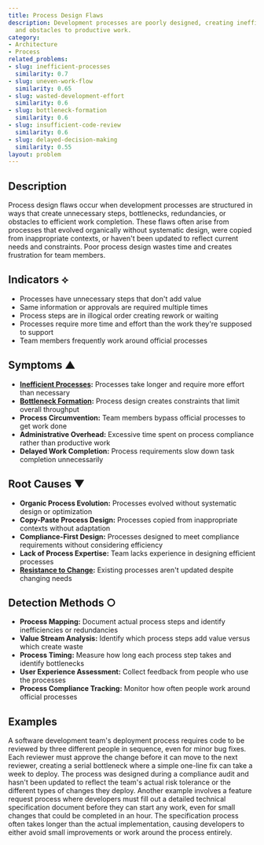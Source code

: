 ```yaml
---
title: Process Design Flaws
description: Development processes are poorly designed, creating inefficiencies, bottlenecks,
  and obstacles to productive work.
category:
- Architecture
- Process
related_problems:
- slug: inefficient-processes
  similarity: 0.7
- slug: uneven-work-flow
  similarity: 0.65
- slug: wasted-development-effort
  similarity: 0.6
- slug: bottleneck-formation
  similarity: 0.6
- slug: insufficient-code-review
  similarity: 0.6
- slug: delayed-decision-making
  similarity: 0.55
layout: problem
---
```


## Description

Process design flaws occur when development processes are structured in ways that create unnecessary steps, bottlenecks, redundancies, or obstacles to efficient work completion. These flaws often arise from processes that evolved organically without systematic design, were copied from inappropriate contexts, or haven't been updated to reflect current needs and constraints. Poor process design wastes time and creates frustration for team members.

## Indicators ⟡

- Processes have unnecessary steps that don't add value
- Same information or approvals are required multiple times
- Process steps are in illogical order creating rework or waiting
- Processes require more time and effort than the work they're supposed to support
- Team members frequently work around official processes

## Symptoms ▲

- **[Inefficient Processes](inefficient-processes.md):** Processes take longer and require more effort than necessary
- **[Bottleneck Formation](bottleneck-formation.md):** Process design creates constraints that limit overall throughput
- **Process Circumvention:** Team members bypass official processes to get work done
- **Administrative Overhead:** Excessive time spent on process compliance rather than productive work
- **Delayed Work Completion:** Process requirements slow down task completion unnecessarily

## Root Causes ▼

- **Organic Process Evolution:** Processes evolved without systematic design or optimization
- **Copy-Paste Process Design:** Processes copied from inappropriate contexts without adaptation
- **Compliance-First Design:** Processes designed to meet compliance requirements without considering efficiency
- **Lack of Process Expertise:** Team lacks experience in designing efficient processes
- **[Resistance to Change](resistance-to-change.md):** Existing processes aren't updated despite changing needs

## Detection Methods ○

- **Process Mapping:** Document actual process steps and identify inefficiencies or redundancies
- **Value Stream Analysis:** Identify which process steps add value versus which create waste
- **Process Timing:** Measure how long each process step takes and identify bottlenecks
- **User Experience Assessment:** Collect feedback from people who use the processes
- **Process Compliance Tracking:** Monitor how often people work around official processes

## Examples

A software development team's deployment process requires code to be reviewed by three different people in sequence, even for minor bug fixes. Each reviewer must approve the change before it can move to the next reviewer, creating a serial bottleneck where a simple one-line fix can take a week to deploy. The process was designed during a compliance audit and hasn't been updated to reflect the team's actual risk tolerance or the different types of changes they deploy. Another example involves a feature request process where developers must fill out a detailed technical specification document before they can start any work, even for small changes that could be completed in an hour. The specification process often takes longer than the actual implementation, causing developers to either avoid small improvements or work around the process entirely.